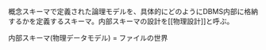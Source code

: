概念スキーマで定義された論理モデルを、具体的にどのようにDBMS内部に格納するかを定義するスキーマ。内部スキーマの設計を[[物理設計]]と呼ぶ。

内部スキーマ(物理データモデル) = ファイルの世界